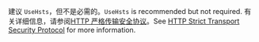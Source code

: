 <span data-ttu-id="9d73e-101">建议 `UseHsts`，但不是必需的。</span><span class="sxs-lookup"><span data-stu-id="9d73e-101">`UseHsts` is recommended but not required.</span></span> <span data-ttu-id="9d73e-102">有关详细信息，请参阅[HTTP 严格传输安全协议](xref:security/enforcing-ssl#http-strict-transport-security-protocol-hsts)。</span><span class="sxs-lookup"><span data-stu-id="9d73e-102">See [HTTP Strict Transport Security Protocol](xref:security/enforcing-ssl#http-strict-transport-security-protocol-hsts) for more information.</span></span>
